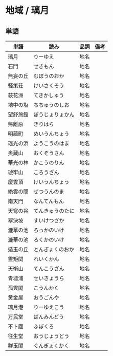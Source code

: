 # 地域 / 璃月

## 単語

|単語|読み|品詞|備考|
|---|---|---|---|
|璃月|りーゆえ|地名||
|石門|せきもん|地名||
|無妄の丘|むぼうのおか|地名||
|軽策荘|けいさくそう|地名||
|荻花洲|てきかしゅう|地名||
|地中の塩|ちちゅうのしお|地名||
|望舒旅館|ぼうじょりょかん|地名||
|帰離原|きりはら|地名||
|明蘊町|めいうんちょう|地名||
|瑶光の浜|ようこうのはま|地名||
|奥蔵山|おくぞうさん|地名||
|華光の林|かこうのりん|地名||
|琥牢山|ころうざん|地名||
|慶雲頂|けいうんちょう|地名||
|絶雲の間|ぜつうんのま|地名||
|南天門|なんてんもん|地名||
|天穹の谷|てんきゅうのたに|地名||
|翠決坡|すいけつざか|地名||
|漉華の池|ろっかのいけ|地名||
|漉華の池|ろくかのいけ|地名||
|遁玉の丘|とんぎょくのおか|地名||
|霊矩関|れいくかん|地名||
|天衡山|てんこうざん|地名||
|青墟浦|せいきょうら|地名||
|孤雲閣|こうんかく|地名||
|黄金屋|おうごんや|地名||
|璃月港|りーゆえこう|地名||
|万民堂|ばんみんどう|地名||
|不卜廬|ふぼくろ|地名||
|往生堂|おうじょうどう|地名||
|群玉閣|ぐんぎょくかく|地名||